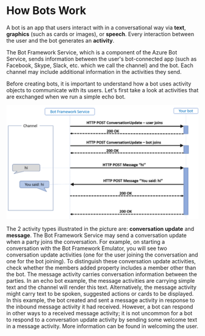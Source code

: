 # How Bots Work

A bot is an app that users interact with in a conversational way via **text**, **graphics** (such as cards or images), or **speech**.
Every interaction between the user and the bot generates an **activity**. 

The Bot Framework Service, which is a component of the Azure Bot Service, sends information between the user's bot-connected app (such as Facebook, Skype, Slack, etc. which we call the channel) and the bot. Each channel may include additional information in the activities they send. 

Before creating bots, it is important to understand how a bot uses activity objects to communicate with its users. Let's first take a look at activities that are exchanged when we run a simple echo bot.

![echo_bot_sequence_diagram](../media/echo_bot_sequence_diagram.PNG)

The 2 activity types illustrated in the picture are: **conversation update** and **message**. 
The Bot Framework Service may send a conversation update when a party joins the conversation. For example, on starting a conversation with the Bot Framework Emulator, you will see two conversation update activities (one for the user joining the conversation and one for the bot joining). To distinguish these conversation update activities, check whether the members added property includes a member other than the bot. The message activity carries conversation information between the parties. 
In an echo bot example, the message activities are carrying simple text and the channel will render this text. Alternatively, the message activity might carry text to be spoken, suggested actions or cards to be displayed. 
In this example, the bot created and sent a message activity in response to the inbound message activity it had received. However, a bot can respond in other ways to a received message activity; it is not uncommon for a bot to respond to a conversation update activity by sending some welcome text in a message activity. More information can be found in welcoming the user.
